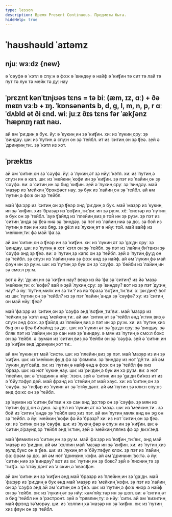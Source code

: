 ```yaml
---
type: lesson
description: Время Present Continuous. Предметы быта.
hideHelp: true
---
```


# ˈhaʊshəʊld ˈaɪtəmz

## njuː wɜːdz {new}

ə ˈсəуфə
ə ˈкэтл
ə спуːн
ə фоːк
ə ˈвиндəу
ə найф
ə ˈкиʧин
тə сит
тə лай
тə пут
тə лук
тə мейк
тə дуː
нау

## ˈprɛznt kənˈtɪnjʊəs tɛns = tə biː (æm, ɪz, ɑː) + ðə meɪn vɜːb + ɪŋ. ˈkɒnsənənts b, d, g, l, m, n, p, r ɑː ˈdʌbld ət ði ɛnd. wiː juːz ðɪs tɛns fər ˈækʃənz ˈhæpnɪŋ raɪt naʊ.

ай əм ˈриːдин̣ ə бук.
йуː ə ˈкукин̣ ин з̣ə ˈкиʧин.
хиː из ˈлукин̣ с̣руː з̣ə ˈвиндəу.
шиː из ˈпутин̣ ə спуːн он з̣ə ˈтейбл.
ит из ˈситин̣ он з̣ə ʧеə.
з̣ей ə ˈдрин̣кин̣ тиː.
з̣ə ˈкэтл из хот.

## ˈpræktɪs

ай əм ˈситин̣ он з̣ə ˈсəуфə.
йуː ə ˈлукин̣ əт з̣ə нйуː ˈкэтл.
хиː из ˈпутин̣ ə спуːн ин ə кап.
шиː из ˈмейкин̣ ˈкофи ин з̣ə ˈкиʧин.
з̣ə пэт из ˈлайин̣ он з̣ə ˈсəуфə.
виː ə ˈситин̣ ин з̣ə биg ˈкиʧин.
з̣ей ə ˈлукин̣ с̣руː з̣ə ˈвиндəу.
май ˈмаз̣əр из ˈмейкин̣ ˈбрэкфəст нау.
з̣ə бук из ˈлайин̣ он з̣ə ˈтейбл.
ай əм ˈпутин̣ ə фоːк он з̣ə ˈтейбл.

май ˈфаːз̣əр из ˈситин̣ он з̣ə ʧеəр əнд ˈриːдин̣ ə бук.
май ˈмаз̣əр из ˈкукин̣ ин з̣ə ˈкиʧин.
хиз ˈбраз̣əр из ˈвоʧин̣ ˌтиːˈвиː ин з̣ə руːм.
хёː ˈсистəр из ˈпутин̣ ə бук он з̣ə ˈтейбл.
ˈауə ʧайлд из ˈплейин̣ виз̣ ə той ин з̣ə руːм.
з̣ə пэт из ˈситин̣ ˈандə з̣ə ʧеə ниə з̣ə ˈвиндəу.
з̣ə пэт из ˈлайин̣ ниə з̣ə доː.
з̣ə бой из ˈпутин̣ ə пэн ин хиз бяg.
з̣ə gёːл из ˈлукин̣ əт ə нйуː той.
май вайф из ˈмейкин̣ тиː фə май ˈфаːз̣ə.

ай əм ˈситин̣ он ə ʧеəр ин з̣ə ˈкиʧин.
хиː из ˈлукин̣ əт з̣ə ˈgаːдн с̣руː з̣ə ˈвиндəу.
шиː из ˈпутин̣ ə хот ˈкэтл он з̣ə ˈтейбл.
з̣ə пэт из ˈлайин̣ биˈтвиːн з̣ə ˈсəуфə əнд з̣ə ʧеə.
виː ə ˈпутин̣ з̣ə капс он з̣ə ˈтейбл.
з̣ей ə ˈпутин̣ фуːд он з̣ə ˈтейбл.
з̣ə спуːн из ˈлайин̣ ниə з̣ə фоːк əнд з̣ə найф.
ай əм ˈлукин̣ фə май фəун ин з̣ə руːм.
шиː из ˈпутин̣ з̣ə бук он з̣ə ˈсəуфə.
з̣ə ˈбейби из ˈлайин̣ ин з̣ə смоːл руːм.

вот ə йуː ˈдуːин̣ ин з̣ə ˈкиʧин нау?
веəр из йə ˈфаːз̣ə ˈситин̣?
из йə ˈмаз̣ə ˈмейкин̣ тиː оː ˈкофи?
вай ə з̣ей ˈлукин̣ с̣руː з̣ə ˈвиндəу?
вот из з̣ə пэт ˈдуːин̣ нау?
ə йуː ˈпутин̣ милк ин з̣ə тиː?
из йə ˈбраз̣ə ˈвоʧин̣ ˌтиːˈвиː оː ˈриːдин̣?
вот из шиː ˈпутин̣ он з̣ə ˈтейбл?
из з̣ə пэт ˈлайин̣ ˈандə з̣ə ˈсəуфə?
хуː из ˈситин̣ он май нйуː ʧеə?

май ˈфаːз̣əр из ˈситин̣ он з̣ə ˈсəуфə əнд ˈвоʧин̣ ˌтиːˈвиː.
май ˈмаз̣əр из ˈтейкин̣ з̣ə ˈкэтл əнд ˈмейкин̣ тиː.
ай əм ˈситин̣ əт з̣ə ˈтейбл əнд ˈиːтин̣ виз̣ ə спуːн əнд фоːк.
з̣ə ʧайлд из ˈплейин̣ виз̣ ə пэт ин з̣ə руːм.
хиː из ˈпутин̣ хиз бяg он ə ʧеə биˈхайнд з̣ə доː.
шиː из ˈлукин̣ əт з̣ə ˈgаːдн с̣руː з̣ə ˈвиндəу.
з̣ə бляк пэт из ˈлайин̣ ин з̣ə сан ниə з̣ə ˈвиндəу.
ə мян из ˈпутин̣ ə смоːл бокс он з̣ə ˈтейбл.
ə ˈвумəн из ˈситин̣ виз̣ хə ˈбейби он з̣ə ˈсəуфə.
з̣ей ə ˈситин̣ ин з̣ə ˈкиʧин əнд ˈдрин̣кин̣ хот тиː.

ай əм ˈлукин̣ əт май ˈсистə.
шиː из ˈплейин̣ виз̣ з̣ə пэт.
май ˈмаз̣əр из ин з̣ə ˈкиʧин.
шиː из ˈмейкин̣ фуːд фə з̣ə ˈфямили.
з̣ə ˈвиндəу из нот ˈдёːти.
ай əм ˈлукин̣ ˌаутˈсайд.
хиː из ˈпутин̣ ə найф əнд ə фоːк он з̣ə ˈтейбл фə хиз ˈбраз̣ə.
шиː из нот ˈкукин̣ нау.
шиː из ˈриːдин̣ ə бук ин хə руːм.
виː ə нот ˈплейин̣.
виː ə ˈстадиин̣ ə нйуː ˈлэсн.
з̣ей ə ˈситин̣ ин з̣ə ˈgаːдн биˈкоз ит из ə ˈбйуːтəфул дей.
май фрэнд из ˈстейин̣ əт май хаус.
хиː из ˈситин̣ он з̣ə ˈсəуфə.
з̣ə ˈтиːʧəр из ˈлукин̣ əт з̣ə ˈстйуːдəнт.
ай əм ˈпутин̣ з̣ə клиːн спуːнз əнд фоːкс он з̣ə ˈтейбл.

з̣ə ˈвумəн из ˈситин̣ биˈтвиːн хə сан əнд ˈдоːтəр он з̣ə ˈсəуфə.
з̣ə мян из ˈпутин̣ фуːд он ə диш.
з̣ə gёːл из ˈлукин̣ əт хə ˈмаз̣ə.
шиː из ˈмейкин̣ тиː.
з̣ə бой из ˈситин̣ ˈандə з̣ə ˈтейбл виз̣ хиз пэт.
ай əм ˈпутин̣ милк əнд əн эg он з̣ə ˈтейбл.
ə йуː ˈмейкин̣ ˈкофи фə йə ˈбраз̣ə?
хиː из нот ˈситин̣ он з̣ə ʧеə.
хиː из ˈситин̣ он з̣ə ˈсəуфə.
шиː из ˈлукин̣ фəр ə спуːн ин з̣ə ˈкиʧин.
виː ə ˈситин̣ əˈраунд з̣ə ˈтейбл əнд ˈиːтин̣.
з̣ей ə ˈмейкин̣ плянз фə з̣ə ˌвиːкˈэнд.

май ˈфямили из ˈситин̣ ин з̣ə руːм.
май ˈфаːз̣əр из ˈвоʧин̣ ˌтиːˈвиː, əнд май ˈмаз̣əр из ˈриːдин̣.
ай əм ˈхэлпин̣ май ˈмаз̣əр ин з̣ə ˈкиʧин.
хиː из ˈпутин̣ хиз əулд букс он ə ʧеə.
шиː из ˈлукин̣ əт ə ˈбйуːтəфул клок.
з̣ə пэт из ˈлайин̣ фаː фрəм з̣ə доː.
ай əм нот ˈдрин̣кин̣ ˈкофи.
ай əм ˈдрин̣кин̣ ˈвоːтə.
ə йуː ˈситин̣ ниə з̣ə ˈвиндəу?
вот из хиː ˈпутин̣ ин з̣ə бокс?
з̣ей ə ˈлиснин̣ тə з̣ə ˈтиːʧə.
з̣ə ˈстйуːдəнт из ˈаːскин̣ ə ˈквэсʧəн.

ай əм ˈситин̣ ин з̣ə ˈкиʧин əнд май ˈбраз̣əр из ˈплейин̣ ин з̣ə ˈgаːдн.
май ˈфаːз̣əр из ˈриːдин̣ ə бук əнд май ˈмаз̣əр из ˈмейкин̣ ˈкофи.
з̣ə пэт из ˈлайин̣ он з̣ə ˈсəуфə əнд ай əм ˈситин̣ он ə ʧеə.
шиː из ˈпутин̣ ə фоːк ниəр ə найф он з̣ə ˈтейбл.
хиː из ˈлукин̣ əт з̣ə нйуː кəмˈпйуːтəр ин з̣ə шоп.
виː ə ˈситин̣ əт ə биg ˈтейбл ин ə ˈрэстронт.
з̣ей ə ˈтрявлин̣ туː ə нйуː ˈсити.
ай əм ˈвизитин̣ май фрэнд тəˈморəу.
шиː из ˈхэлпин̣ хə ˈмаз̣əр ин з̣ə ˈкиʧин.
хиː из ˈпутин̣ хиз фəун он з̣ə ˈтейбл.
